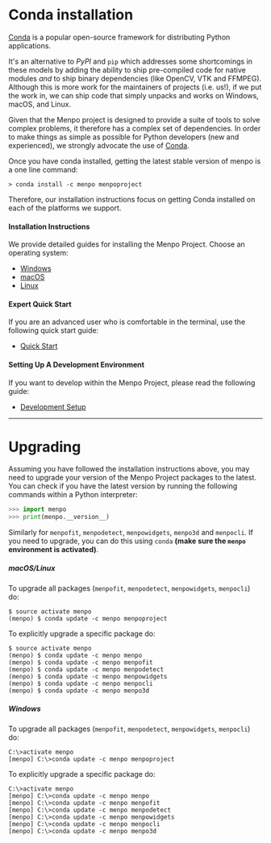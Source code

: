 Conda installation
==================

[Conda](http://conda.pydata.org/) is a popular open-source framework for distributing Python applications.

It's an alternative to _PyPI_ and `pip` which addresses some shortcomings in these models by adding the ability to ship pre-compiled code for native modules _and_ to ship binary dependencies (like OpenCV, VTK and FFMPEG). Although this is more work for the maintainers of projects (i.e. us!), if we put the work in, we can ship code that simply unpacks and works on Windows, macOS, and Linux.

Given that the Menpo project is designed to provide a suite of tools to
solve complex problems, it therefore has a complex set of dependencies.
In order to make things as simple as possible for Python developers (new and experienced),
we strongly advocate the use of [Conda](http://conda.pydata.org/). 

Once you have conda installed, getting the latest stable version of menpo is a one line command:
```
> conda install -c menpo menpoproject
```
Therefore, our installation instructions focus on getting Conda installed on each of the platforms we support.

#### Installation Instructions
We provide detailed guides for installing the Menpo Project.
Choose an operating system:

  - [Windows](windows/index.md)
  - [macOS](macos/index.md)
  - [Linux](linux/index.md)

#### Expert Quick Start
If you are an advanced user who is comfortable in the terminal, use the following quick start guide:
  - [Quick Start](expert_quick_start.md)

#### Setting Up A Development Environment
If you want to develop within the Menpo Project, please read the following guide:
  - [Development Setup](development.md)

---------------------------------------

Upgrading
=========
Assuming you have followed the installation instructions above, you may need
to upgrade your version of the Menpo Project packages to the latest. You can check if you
have the latest version by running the following commands within a Python
interpreter:

```python
>>> import menpo
>>> print(menpo.__version__)
```
Similarly for `menpofit`, `menpodetect`, `menpowidgets`, `menpo3d` and `menpocli`.
If you need to upgrade, you can do this using `conda` **(make
sure the `menpo` environment is activated)**.

##### macOS/Linux
To upgrade all packages (`menpofit`, `menpodetect`, `menpowidgets`, `menpocli`) do:
```
$ source activate menpo
(menpo) $ conda update -c menpo menpoproject
```
To explicitly upgrade a specific package do:
```
$ source activate menpo
(menpo) $ conda update -c menpo menpo
(menpo) $ conda update -c menpo menpofit
(menpo) $ conda update -c menpo menpodetect
(menpo) $ conda update -c menpo menpowidgets
(menpo) $ conda update -c menpo menpocli
(menpo) $ conda update -c menpo menpo3d
```

##### Windows
To upgrade all packages (`menpofit`, `menpodetect`, `menpowidgets`, `menpocli`) do:
```
C:\>activate menpo
[menpo] C:\>conda update -c menpo menpoproject
```
To explicitly upgrade a specific package do:
```
C:\>activate menpo
[menpo] C:\>conda update -c menpo menpo
[menpo] C:\>conda update -c menpo menpofit
[menpo] C:\>conda update -c menpo menpodetect
[menpo] C:\>conda update -c menpo menpowidgets
[menpo] C:\>conda update -c menpo menpocli
[menpo] C:\>conda update -c menpo menpo3d
```
